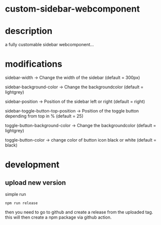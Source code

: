 # custom-sidebar-webcomponent


 
# description
a fully customable sidebar webcomponent...

# modifications

sidebar-width -> Change the width of the sidebar (default = 300px)

sidebar-background-color -> Change the backgroundcolor (default = lightgrey)

sidebar-position -> Position of the sidebar left or right (default = right)

sidebar-toggle-button-top-position -> Position of the toggle button depending from top in % (default = 25)

toggle-button-background-color -> Change the backgroundcolor (default = lightgrey)

toggle-button-color -> change color of button icon black or white (default = black)


# development
## upload new version
simple run
  
    npm run release

then you need to go to github and create a release from the uploaded tag.
this will then create a npm package via github action.
